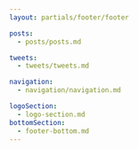 ```yaml
---
layout: partials/footer/footer

posts:
  - posts/posts.md

tweets:
  - tweets/tweets.md

navigation:
  - navigation/navigation.md

logoSection:
  - logo-section.md
bottomSection:
  - footer-bottom.md
---
```

